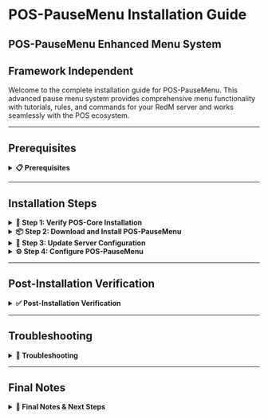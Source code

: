 # POS-PauseMenu Installation Guide

## POS-PauseMenu Enhanced Menu System

## Framework Independent

Welcome to the complete installation guide for POS-PauseMenu. This advanced pause menu system provides comprehensive menu functionality with tutorials, rules, and commands for your RedM server and works seamlessly with the POS ecosystem.

***

## Prerequisites
<details>

<summary><strong>📋 Prerequisites</strong></summary>

Before beginning the installation process, ensure you have:

* **POS-Core** properly installed and running (required)
* **Server access** with file modification permissions
* **Keymaster** access for script downloads
* **Recent server backup** (highly recommended)

{% hint style="danger" %}
**Critical Requirement**: POS-Core must be installed before POS-PauseMenu. POS-PauseMenu depends on POS-Core for core functionality.
{% endhint %}

</details>

***

## Installation Steps

<details>

<summary><strong>🚀 Step 1: Verify POS-Core Installation</strong></summary>

Before installing POS-PauseMenu, ensure POS-Core is properly installed:

1. Navigate to your `resources/[POS]/` folder
2. Verify that `POS-Core` folder exists
3. Check that POS-Core is running without errors in your server console

```
resources/
└── [POS]/
   └── POS-Core/        ← This must exist
```

{% hint style="warning" %}
**Important**: If POS-Core is not installed, please install it first before proceeding with POS-PauseMenu.
{% endhint %}

</details>

<details>

<summary><strong>📦 Step 2: Download and Install POS-PauseMenu</strong></summary>

Download and install the POS-PauseMenu script:

1. Access your **Keymaster** account
2. Download the **POS-PauseMenu** script
3. Extract the downloaded files
4. Place the `POS-PauseMenu` folder inside your `[POS]` directory

```
[POS]/
├── POS-Core/
└── POS-PauseMenu/      ← Add this folder
```

</details>

<details>

<summary><strong>🔧 Step 3: Update Server Configuration</strong></summary>

Configure your server.cfg with the proper load order:

1. Open your `server.cfg` file
2. **Add** `ensure POS-PauseMenu` after POS-Core:

```cfg
# POS Scripts
ensure POS-Core
ensure POS-PauseMenu     ← Add this line here
```

{% hint style="warning" %}
**Load Order is Critical:** Make sure POS-PauseMenu loads after POS-Core but can load before or after other POS scripts.
{% endhint %}

</details>

<details>

<summary><strong>⚙️ Step 4: Configure POS-PauseMenu</strong></summary>

Configure POS-PauseMenu to your liking:

1. Navigate to `resources/[POS]/POS-PauseMenu/shared/config.lua`
2. **Review** and **modify** the configuration settings as needed
3. **Configure** the following key settings:
   * **GuideCommand**: Command to open the guide menu
   * **PauseMenu**: Configure top and left menu items
   * **Guides**: Set up tutorial categories and content
   * **Menu Functions**: Define actions for each menu item
4. **Save** your changes

```lua
Config.GuideCommand = 'guide' -- Command to open the guide menu or false

Config.PauseMenu = {
    top = {
        [1] = {
            title = 'DISCONNECT',
            action = function() TOP1() end 
        },
        [2] = {
            title = 'SETTINGS',
            link = 'https://www.google.com/',
            action = function() TOP2() end
        },
        [3] = {
            title = 'MAP',
            action = function() TOP3() end
        },
    },
    left = {
        [1] = {
            title = 'TUTORIALS',
            action = function() LEFT1() end
        },
        [2] = {
            title = 'SERVER RULES',
            action = function() LEFT2() end
        },
        [3] = {
            title = 'COMMANDS',
            action = function() LEFT3() end
        },
    }
}
```

5. **Navigate** to `resources/[POS]/POS-PauseMenu/shared/config.js`
6. **Configure** the language settings and images:

```javascript
TR = {
    LANG:'EN',
    EN: {
        PRESSTO: "PRESS",
        EXITMENU: "EXIT FROM MENU",
        TITLE: "PAUSE",
    },
    RO: {
        PRESSTO: "APASA",
        EXITMENU: "PENTRU A IESI DIN MENIU",
        TITLE: "PAUZA",
    }
}

BackgroundImage = 'assets/img/mask-group.png';
LogoImage = 'assets/img/dead-lands1-1.png'
```

{% hint style="info" %}
**Configuration**: Review all available options in both config files and adjust them to match your server's needs. This includes menu items, tutorial content, server rules, and language settings.
{% endhint %}

</details>

***

## Post-Installation Verification
<details>

<summary><strong>✅ Post-Installation Verification</strong></summary>

#### Testing Your Installation

1. **Start your server** and monitor the console for errors
2. **Join with a test character** and verify:
   * No console errors related to POS-PauseMenu
   * Pause menu opens correctly
   * Guide command works (if enabled)
   * Menu items function properly
   * Tutorial content displays correctly

#### Common Success Indicators

* ✅ No console errors related to POS-PauseMenu
* ✅ POS-Core integration messages appear in console
* ✅ Pause menu opens with custom content
* ✅ Guide command functions properly
* ✅ Menu navigation works smoothly
* ✅ Tutorial and rules content displays
* ✅ Server starts without POS-PauseMenu related errors

</details>

***

## Troubleshooting

<details>

<summary><strong>🔧 Troubleshooting</strong></summary>

#### Common Issues

**Console Errors About Load Order**

* Verify POS-PauseMenu is loaded after POS-Core
* Check that POS-Core is running without errors

**POS-Core Integration Issues**

* Ensure POS-Core is properly installed and running
* Check that POS-Core loads before POS-PauseMenu
* Verify POS-Core configuration is correct

**Pause Menu Not Opening**

* Check config.lua for proper menu configuration
* Verify client-side scripts are loading correctly
* Test with default pause menu functionality

**Guide Command Not Working**

* Verify GuideCommand is set correctly in config.lua
* Check that command permissions are working
* Test with different command names

**Menu Items Not Functioning**

* Check action functions in config.lua
* Verify menu item configurations
* Test individual menu actions

**Content Not Displaying**

* Check Guides configuration in config.lua
* Verify HTML content is properly formatted
* Test with different content types

**Language/Images Not Loading**

* Verify config.js file is properly configured
* Check that image paths are correct
* Test with different language settings

#### Getting Support

If you encounter issues not covered here:

1. **Check Console**: Look for specific error messages
2. **Verify Steps**: Ensure each installation step was completed
3. **Check POS-Core**: Ensure POS-Core is working properly
4. **Test Configuration**: Verify all config settings are correct
5. **Contact Support**: Reach out with console logs and specific error descriptions

</details>

***

## Final Notes 

<details>

<summary><strong>📝 Final Notes & Next Steps</strong></summary>

{% hint style="success" %}
**Installation Complete!**\
Your POS-PauseMenu enhanced menu system is now installed and ready for use.
{% endhint %}

#### Important Reminders

* POS-PauseMenu depends on POS-Core - ensure it's always running
* Keep your server backup safe for recovery purposes
* Monitor server performance after installation
* Regular backups are essential for server stability

#### Next Steps

* Configure menu items to match your server's needs
* Set up tutorial content for new players
* Configure server rules and commands
* Customize language settings and images
* Train your staff on the new pause menu system
* Review documentation for advanced configuration options

Your RedM server now has a comprehensive pause menu system that integrates seamlessly with the POS ecosystem!

</details>